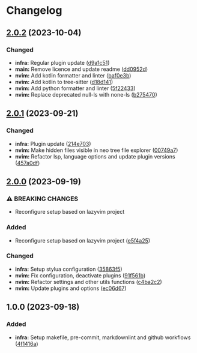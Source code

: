 # Changelog

## [2.0.2](https://github.com/simao-ferreira/nvim/compare/v2.0.1...v2.0.2) (2023-10-04)


### Changed

* **infra:** Regular plugin update ([d9a1c51](https://github.com/simao-ferreira/nvim/commit/d9a1c511532bca7328023b135e987ae124ba630c))
* **main:** Remove licence and update readme ([dd0952d](https://github.com/simao-ferreira/nvim/commit/dd0952d480212a6cfac8dc75be9fa537c6dc7ca0))
* **nvim:** Add kotlin formatter and linter ([baf0e3b](https://github.com/simao-ferreira/nvim/commit/baf0e3b0694e1e18913dd5a52a3aee51064287cb))
* **nvim:** Add kotlin to tree-sitter ([d18d141](https://github.com/simao-ferreira/nvim/commit/d18d141430fbc84e5bfd05273444e80666d1aefc))
* **nvim:** Add python formatter and linter ([5f22433](https://github.com/simao-ferreira/nvim/commit/5f224335defa396d1a5e2a3a357fa7dcdd157d6d))
* **nvim:** Replace deprecated null-ls with none-ls ([b275470](https://github.com/simao-ferreira/nvim/commit/b275470abb3ade5cd49fdb028b863955a494e136))

## [2.0.1](https://github.com/simao-ferreira/nvim/compare/v2.0.0...v2.0.1) (2023-09-21)


### Changed

* **infra:** Plugin update ([214e703](https://github.com/simao-ferreira/nvim/commit/214e703d5cfa0a4ebe1f815a1b60ceead3e7d442))
* **nvim:** Make hidden files visible in neo tree file explorer ([00749a7](https://github.com/simao-ferreira/nvim/commit/00749a72d92d71e1c87a99d4ba596547a9fb0eed))
* **nvim:** Refactor lsp, language options and update plugin versions ([457a0df](https://github.com/simao-ferreira/nvim/commit/457a0df45e4805278bd5ba85939e75e26f1b0af7))

## [2.0.0](https://github.com/simao-ferreira/nvim/compare/v1.0.0...v2.0.0) (2023-09-19)


### ⚠ BREAKING CHANGES

* Reconfigure setup based on lazyvim project

### Added

* Reconfigure setup based on lazyvim project ([e5f4a25](https://github.com/simao-ferreira/nvim/commit/e5f4a253bf177fa25eca0019a1545d01d0054649))


### Changed

* **infra:** Setup stylua configuration ([35863f5](https://github.com/simao-ferreira/nvim/commit/35863f582bfcedf6b48d085aac7747700f4bd948))
* **nvim:** Fix configuration, deactivate plugins ([91f561b](https://github.com/simao-ferreira/nvim/commit/91f561b25f031987289964484fbc716d3a1fdb41))
* **nvim:** Refactor settings and other utils functions ([c4ba2c2](https://github.com/simao-ferreira/nvim/commit/c4ba2c256c80e7dfcc59f9a8a41eddd57b408669))
* **nvim:** Update plugins and options ([ec06d67](https://github.com/simao-ferreira/nvim/commit/ec06d67231eda1fcd80d9700c5b350bbf3a3559d))

## 1.0.0 (2023-09-18)


### Added

* **infra:** Setup makefile, pre-commit, markdownlint and github workflows ([4f1416a](https://github.com/simao-ferreira/nvim/commit/4f1416ae6a2f1cdb746a97bfcc2ede612b06ddea))
